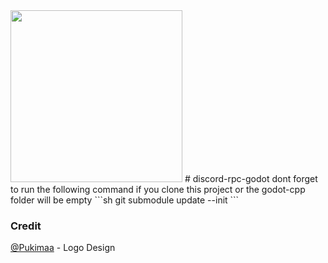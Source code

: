 <img width=275px src="https://github.com/vaporvee/discord-rpc-godot/blob/main/project/assets/Logo_V2_Clyde.png?raw=true">
# discord-rpc-godot
dont forget to run the following command if you clone this project or the godot-cpp folder will be empty
```sh
git submodule update --init
```
<br>

### Credit
[@Pukimaa](https://github.com/pukimaa) - Logo Design
